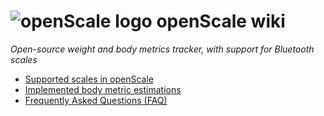 <!-- 
<p align="center">
<a href="../raw/master/doc/screens/screen_graph.png" target="_blank">
<img src='../raw/master/doc/screens/screen_graph.png' width='300px' alt='missing' /> </a> <br>
<sub>Caption</sub>
</p>
-->

# ![openScale logo](https://github.com/oliexdev/openScale/blob/master/android_app/app/src/main/res/drawable-mdpi/ic_launcher_openscale.png) openScale wiki

*Open-source weight and body metrics tracker, with support for Bluetooth scales*

* [Supported scales in openScale](Supported-scales-in-openScale)
* [Implemented body metric estimations](Body-metric-estimations)
* [Frequently Asked Questions (FAQ)](Frequently-Asked-Questions-(FAQ))
